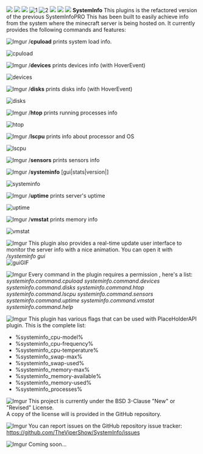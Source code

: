 ![](https://img.shields.io/tokei/lines/github/TheViperShow/SystemInfo?style=for-the-badge) ![](https://img.shields.io/github/languages/code-size/TheViperShow/SystemInfo?style=for-the-badge) ![](https://img.shields.io/spiget/stars/70905?label=Spigot%20Rating&style=for-the-badge) ![1](https://img.shields.io/github/issues/TheViperShow/SystemInfo?style=for-the-badge) ![2](https://img.shields.io/github/forks/TheViperShow/SystemInfo?style=for-the-badge) ![](https://img.shields.io/github/stars/TheViperShow/SystemInfo?style=for-the-badge) ![](https://img.shields.io/github/license/TheViperShow/SystemInfo?style=for-the-badge) ![](https://img.shields.io/badge/speed-optimized-green)
**SystemInfo**
This plugins is the refactored version of the previous SystemInfoPRO
This has been built to easily achieve info from the system where the minecraft server is being hosted on.
It currently provides the following commands and features:

![Imgur](https://i.imgur.com/KFs485C.png)
 /**cpuload** prints system load info.
 
 
 ![cpuload](https://i.imgur.com/ZwTFQ6U.jpg)
 
 ![Imgur](https://i.imgur.com/7KC4oCx.png)
 /**devices** prints devices info (with HoverEvent)
  
 ![devices](https://i.imgur.com/gZa7AR5.jpg)
 
 ![Imgur](https://i.imgur.com/JTlFA5d.png)
 /**disks** prints disks info (with HoverEvent)
 
 ![disks](https://i.imgur.com/BF3ua7P.jpg)
 
 ![Imgur](https://i.imgur.com/lEjgrRV.png)
 /**htop** prints running processes info

 ![htop](https://i.imgur.com/2uiwvz0.jpg)
 
 ![Imgur](https://i.imgur.com/5t86Riq.png)
 /**lscpu** prints info about processor and OS
  
 ![lscpu](https://i.imgur.com/sIHMxHT.jpg)
 
 ![Imgur](https://i.imgur.com/o2dHzfY.png)
 /**sensors** prints sensors info
 
 ![Imgur](https://i.imgur.com/LJodraz.png)
 /**systeminfo** [gui|stats|version|]
 
 ![systeminfo](https://i.imgur.com/pjoTq2O.jpg)
 
 ![Imgur](https://i.imgur.com/RXutoge.png)
 /**uptime** prints server's uptime
 
 ![uptime](https://i.imgur.com/vuvBlQm.jpg)
 
 ![Imgur](https://i.imgur.com/X9hkzCu.png)
 /**vmstat** prints memory info
 
 ![vmstat](https://i.imgur.com/0OTPqn0.jpg)
 
 ![Imgur](https://i.imgur.com/1GLsQGt.png)
  This plugin also provides a real-time update user interface to monitor the server info with a nice animation.
  You can open it with */systeminfo gui*<br>
 ![guiGIF](https://i.imgur.com/mvtUTDT.gif)

![Imgur](https://i.imgur.com/WRk6Bxv.png)
 Every command in the plugin requires a permission , here's a list:
 *systeminfo.command.cpuload
 systeminfo.command.devices
 systeminfo.command.disks
 systeminfo.command.htop
 systeminfo.command.lscpu
 systeminfo.command.sensors
 systeminfo.command.uptime
 systeminfo.command.vmstat
 systeminfo.command.help*
 
![Imgur](https://i.imgur.com/9l3i6FV.png)
This plugin has various flags that can be used with PlaceHolderAPI plugin.
This is the complete list:
- %systeminfo_cpu-model%
- %systeminfo_cpu-frequency%
- %systeminfo_cpu-temperature%
- %systeminfo_swap-max%
- %systeminfo_swap-used%
- %systeminfo_memory-max%
- %systeminfo_memory-available%
- %systeminfo_memory-used%
- %systeminfo_processes%

![Imgur](https://i.imgur.com/w7NW9B6.png)
This project is currently under the
BSD 3-Clause "New" or "Revised" License.<br>
A copy of the license will is provided in the GitHub repository.

![Imgur](https://i.imgur.com/PjvRnZu.png)
You can report issues on the GitHub repository issue tracker:
https://github.com/TheViperShow/SystemInfo/issues

![Imgur](https://i.imgur.com/ldaPwIW.png)
Coming soon...
